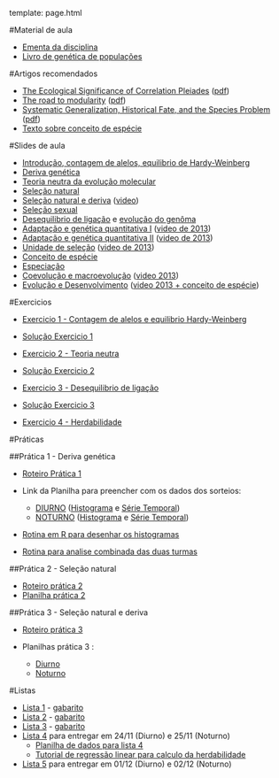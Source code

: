 template: page.html

#Material de aula

- [Ementa da disciplina](/bio208/static/pdfs/ementa.pdf)
- [Livro de genética de populações](/bio208/static/pdfs/livro_paulo_otto.pdf)

#Artigos recomendados

- [The Ecological Significance of Correlation Pleiades](http://www.jstor.org/stable/2405824)  ([pdf](/bio208/static/pdfs/artigos/Berg-1960.pdf))
- [The road to modularity](http://www.nature.com/nrg/journal/v9/n12/abs/nrg2267.html) ([pdf](/bio208/static/pdfs/artigos/Wagner_etal-2007.pdf))
- [Systematic Generalization, Historical Fate, and the Species Problem](http://sysbio.oxfordjournals.org/content/42/3/231.abstract) ([pdf](/bio208/static/pdfs/artigos/OHara-1993.pdf))
- [Texto sobre conceito de espécie](/bio208/static/pdfs/artigos/Conceito_especie-Marroig-2008.pdf)

#Slides de aula

- [Introdução, contagem de alelos, equilibrio de Hardy-Weinberg](/bio208/static/pdfs/aulas2014/2014-aula01-hwp.pdf)
- [Deriva genética](/bio208/static/pdfs/aulas2014/deriva_2014.pdf)
- [Teoria neutra da evolução molecular](/bio208/static/pdfs/aulas2014/deriva_neutralidade_2014.pdf)
- [Seleção natural](/bio208/static/pdfs/aulas2014/selecao_2014.pdf)
- [Seleção natural e deriva](/bio208/static/pdfs/aulas2014/integrando_processos.pdf) ([video](http://iptv.usp.br/portal/video.action?idItem=24406))
- [Seleção sexual](/bio208/static/pdfs/aulas2014/selecao_sexual.pdf)
- [Desequilibrio de ligação](/bio208/static/pdfs/aulas2014/aula6_ld.pdf) e [evolução do genôma](/bio208/static/pdfs/aulas2014/aula6_genoma.pdf)
- [Adaptação e genética quantitativa I](/bio208/static/pdfs/aulas2014/adaptacao_genetica_quantitativa_1.ppt) ([video de 2013](https://www.youtube.com/watch?v=9j9YTVRhUBk))
- [Adaptação e genética quantitativa II](/bio208/static/pdfs/aulas2014/adaptacao_genetica_quantitativa_2.ppt) ([video de 2013](https://www.youtube.com/watch?v=pxGpHJPgQRk))
- [Unidade de seleção](/bio208/static/pdfs/aulas2014/unidade_de_selecao.ppt) ([video de 2013](https://www.youtube.com/watch?v=T_dOhTe-RYQ))
- [Conceito de espécie](/bio208/static/pdfs/aulas2014/conceito_especie.ppt)
- [Especiação](/bio208/static/pdfs/aulas2014/especiacao_2014.pdf)
- [Coevolução e macroevolução](/bio208/static/pdfs/aulas2014/coevolucao.pptx) ([video 2013](https://www.youtube.com/watch?v=p3kaFDX1GaM))
- [Evolução e Desenvolvimento](/bio208/static/pdfs/aulas2014/desenvolvimento_e_evolucao.pptx) ([video 2013 + conceito de espécie](https://www.youtube.com/watch?v=wkAEd4FgiYw))

#Exercicios

- [Exercicio 1 - Contagem de alelos e equilibrio Hardy-Weinberg](/bio208/static/pdfs/exercicios2014/2014-exercicio1.pdf)
- [Solução Exercicio 1](/bio208/static/pdfs/exercicios2014/2014-Sol-exercicio1.pdf)

- [Exercicio 2 - Teoria neutra](/bio208/static/pdfs/exercicios2014/2014-exercicio2.pdf)
- [Solução Exercicio 2](/bio208/static/pdfs/exercicios2014/2014-Sol-exercicio2.pdf)

- [Exercicio 3 - Desequilibrio de ligação](/bio208/static/pdfs/exercicios2014/2014-exercicio3.pdf)
- [Solução Exercicio 3](/bio208/static/pdfs/exercicios2014/2014-Sol-exercicio3.pdf)

- [Exercicio 4 - Herdabilidade](/bio208/static/pdfs/exercicios2014/2014-exercicio4.pdf)

#Práticas

##Prática 1 - Deriva genética

- [Roteiro Prática 1](/bio208/static/pdfs/roteiros_listas/2014-roteiro-pratica1.pdf)
- Link da Planilha para preencher com os dados dos sorteios:

	- [DIURNO](https://docs.google.com/spreadsheets/d/1jZbxJzstOdgaNADw6n1ov4pKo0l0dAD1uEcefAlFplI/edit#gid=0) ([Histograma](/bio208/static/pdfs/roteiros_listas/2014-Hist-Diurno-pratica1.pdf) e [Série Temporal](/bio208/static/pdfs/roteiros_listas/2014-TS-Diurno-pratica1.pdf))
	- [NOTURNO](https://docs.google.com/spreadsheets/d/1Ohp7eJ9RQnDUsMamCgX_hvuPLSlQLAGrktFVR-p8VyI/edit#gid=0) ([Histograma](/bio208/static/pdfs/roteiros_listas/2014-Hist-Noturno-pratica1o.pdf) e [Série Temporal](/bio208/static/pdfs/roteiros_listas/2014-TS-Noturno-pratica1.pdf))

- [Rotina em R para desenhar os histogramas](/bio208/static/pdfs/roteiros_listas/2014-pratica1-hist.R)
- [Rotina para analise combinada das duas turmas](/bio208/static/pdfs/roteiros_listas/2014-analise-feijoes.R)

##Prática 2 - Seleção natural

- [Roteiro prática 2](/bio208/static/pdfs/roteiros_listas/2014-roteiro-pratica2.pdf)
- [Planilha prática 2](/bio208/static/pdfs/roteiros_listas/2014-planilha-pratica2.xlsx)

##Prática 3 - Seleção natural e deriva

- [Roteiro prática 3](/bio208/static/pdfs/roteiros_listas/2014-roteiro-pratica3.pdf)
- Planilhas prática 3 :

    - [Diurno](https://docs.google.com/spreadsheets/d/1xFXMwo76CAUCUe8ozyXeIliKd1TGkcc8eJ11mjQt0BA)
    - [Noturno](https://docs.google.com/spreadsheets/d/1eOEO5_rTXby6lbp0NSWk0OhCsZQ3bTmPo-Xk14dAO_8)

#Listas

- [Lista 1](/bio208/static/pdfs/roteiros_listas/2014-roteiro-pratica1.pdf) - [gabarito](/bio208/static/pdfs/roteiros_listas/lista1_gabarito.pdf)
- [Lista 2](/bio208/static/pdfs/roteiros_listas/lista2.pdf) - [gabarito](/bio208/static/pdfs/roteiros_listas/lista2_gabarito.pdf)
- [Lista 3](/bio208/static/pdfs/roteiros_listas/lista3.pdf) - [gabarito](/bio208/static/pdfs/roteiros_listas/lista3_gabarito.pdf)
- [Lista 4](/bio208/static/pdfs/roteiros_listas/lista4.pdf) para entregar em 24/11 (Diurno) e 25/11 (Noturno)
    - [Planilha de dados para lista 4](/bio208/static/pdfs/roteiros_listas/planilha_lista4.xlsx)
    - [Tutorial de regressão linear para calculo da herdabilidade](/bio208/static/pdfs/roteiros_listas/Tutorial_RL.pdf)
- [Lista 5](/bio208/static/pdfs/roteiros_listas/lista5.pdf) para entregar em 01/12 (Diurno) e 02/12 (Noturno)
